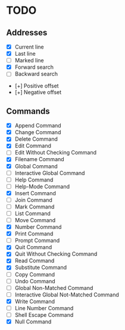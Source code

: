 TODO
====

Addresses
---------

- [x] Current line
- [x] Last line
- [ ] Marked line
- [x] Forward search
- [ ] Backward search
- [+] Positive offset
- [+] Negative offset

Commands
--------

- [x] Append Command
- [x] Change Command
- [x] Delete Command
- [x] Edit Command
- [ ] Edit Without Checking Command
- [x] Filename Command
- [x] Global Command
- [ ] Interactive Global Command
- [ ] Help Command
- [ ] Help-Mode Command
- [x] Insert Command
- [ ] Join Command
- [ ] Mark Command
- [ ] List Command
- [ ] Move Command
- [x] Number Command
- [x] Print Command
- [ ] Prompt Command
- [x] Quit Command
- [x] Quit Without Checking Command
- [x] Read Command
- [x] Substitute Command
- [ ] Copy Command
- [ ] Undo Command
- [ ] Global Non-Matched Command
- [ ] Interactive Global Not-Matched Command
- [x] Write Command
- [ ] Line Number Command
- [ ] Shell Escape Command
- [x] Null Command
